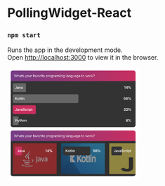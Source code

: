 # PollingWidget-React

### `npm start`

Runs the app in the development mode.<br>
Open [http://localhost:3000](http://localhost:3000) to view it in the browser.


<img src="https://github.com/PavanKumarPatruni/PollingWidget-React/blob/master/demo/demo.png?raw=true" width="300"/>
